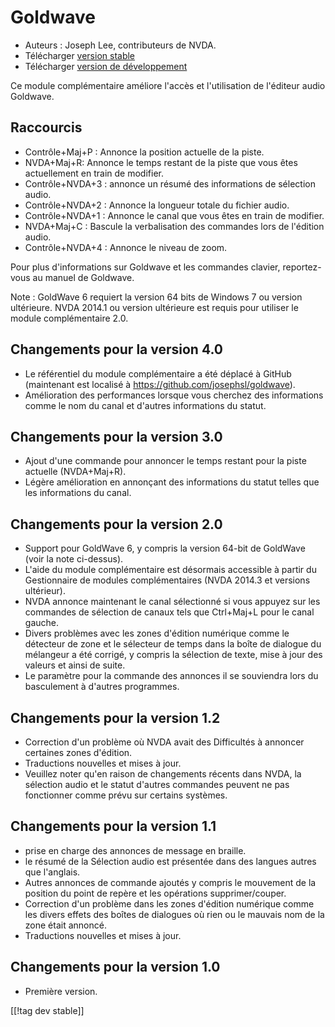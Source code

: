# Goldwave #

* Auteurs : Joseph Lee, contributeurs de NVDA.
* Télécharger [version stable][1]
* Télécharger [version de développement][2]

Ce module complémentaire améliore l'accès et l'utilisation de l'éditeur
audio Goldwave.

## Raccourcis ##

* Contrôle+Maj+P : Annonce la position actuelle de la piste.
* NVDA+Maj+R: Annonce le temps restant de la piste que vous êtes
  actuellement en train de modifier.
* Contrôle+NVDA+3 : annonce un résumé des informations de sélection audio.
* Contrôle+NVDA+2 : Annonce la longueur totale du fichier audio.
* Contrôle+NVDA+1 : Annonce le canal que vous êtes en train de modifier.
* NVDA+Maj+C : Bascule la verbalisation des commandes lors de l'édition
  audio.
* Contrôle+NVDA+4 : Annonce le niveau de zoom.

Pour plus d'informations sur Goldwave et les commandes clavier,
reportez-vous au manuel de Goldwave.

Note : GoldWave 6 requiert la version 64 bits de Windows 7 ou version
ultérieure. NVDA 2014.1 ou version ultérieure est requis pour utiliser le
module complémentaire 2.0.

## Changements pour la version 4.0

* Le référentiel du module complémentaire a été déplacé à GitHub (maintenant
  est localisé à https://github.com/josephsl/goldwave).
* Amélioration des performances lorsque vous cherchez des informations comme
  le nom du canal et d'autres informations du statut.

## Changements pour la version 3.0

* Ajout d'une commande pour annoncer le temps restant pour la piste actuelle
  (NVDA+Maj+R).
* Légère amélioration en annonçant des informations du statut  telles que
  les informations du canal.

## Changements pour la version 2.0

* Support pour GoldWave 6, y compris la version 64-bit de GoldWave (voir la
  note ci-dessus).
* L'aide du module complémentaire est désormais accessible à partir du
  Gestionnaire de modules complémentaires (NVDA 2014.3 et versions
  ultérieur).
* NVDA annonce maintenant le canal sélectionné si vous appuyez sur les
  commandes de sélection de canaux tels que Ctrl+Maj+L pour le canal gauche.
* Divers problèmes avec les zones d'édition numérique comme le détecteur de
  zone et le sélecteur de temps dans la boîte de dialogue du mélangeur a été
  corrigé, y compris la sélection de texte, mise à jour des valeurs et ainsi
  de suite.
* Le paramètre pour la commande des annonces il se souviendra lors du
  basculement à d'autres programmes.

## Changements pour la version 1.2

* Correction d'un problème où NVDA avait des Difficultés à annoncer
  certaines zones d'édition.
* Traductions nouvelles et mises à jour.
* Veuillez noter qu'en raison de changements récents dans NVDA, la sélection
  audio et le statut d'autres commandes peuvent ne pas fonctionner comme
  prévu sur certains systèmes.

## Changements pour la version 1.1

* prise en charge des annonces de message en braille.
* le résumé de la Sélection audio est présentée dans des langues autres que
  l'anglais.
* Autres annonces de commande ajoutés y compris le mouvement de la position
  du point de repère et les opérations supprimer/couper.
* Correction d'un problème dans les zones d'édition numérique comme les
  divers effets  des boîtes de dialogues où rien ou le mauvais nom de la
  zone était annoncé.
* Traductions nouvelles et mises à jour.

## Changements pour la version 1.0

* Première version.

[[!tag dev stable]]

[1]: http://addons.nvda-project.org/files/get.php?file=gwv

[2]: http://addons.nvda-project.org/files/get.php?file=gwv-dev
